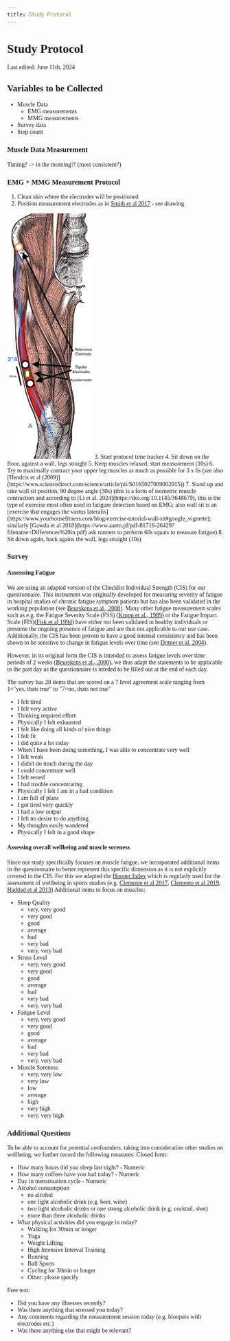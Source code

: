 ```yaml
---
title: Study Protocol
---
```



<link href="https://fonts.googleapis.com/css2?family=Maven+Pro:wght@400..900&display=swap" rel="stylesheet">
<style>
  body, svg {
     font-family: var(--sans-serif);
        /* font-size: 48px; */
 }
</style>

# Study Protocol
Last edited: June 11th, 2024

## Variables to be Collected
- Muscle Data
   - EMG measurements
   - MMG measurements
- Survey data
- Step count

### Muscle Data Measurement

Timing? -> in the morning?! (most consistent?)

### EMG + MMG Measurement Protocol

1. Clean skin where the electrodes will be positioned
2. Position measurement electrodes as in [Smith et al 2017](https://doi.org/10.1002/mus.25502) - see drawing
<img src="vastus-lateralis-muscle.png" alt="drawing" width="200"/>
3. Start protocol time tracker
4. Sit down on the floor, against a wall, legs straight
5. Keep muscles relaxed, start measurement (10s)
6. Try to maximally contract your upper leg muscles as much as possible for 3 x  6s (see also [Hendrix et al (2009)](https://www.sciencedirect.com/science/article/pii/S0165027009002015))
7. Stand up and take wall sit position, 90 degree angle (30s) (this is a form of isometric muscle contraction and according to [Li et al. 2024](https://doi.org/10.1145/3648679), this is the type of exercise most often used in fatigure detection based on EMG; also wall sit is an [exercise that engages the vastus lateralis](https://www.yourhousefitness.com/blog/exercise-tutorial-wall-sit#google_vignette); similarly [Gawda et al 2018](https://www.aaem.pl/pdf-81716-26429?filename=Differences%20in.pdf) ask runners to perform 60s squats to measure fatigue)
8. Sit down again, back agains the wall, legs straight (10s)


### Survey
#### Assesssing Fatigue
We are using an adapted version of the Checklist Individual Strength (CIS) for our questionnaire. This instrument was originally developed for measuring severity of fatigue in hospital studies of chronic fatigue symptom patients but has also been validated in the working population (see [Beurskens et al., 2000](https://oem.bmj.com/content/oemed/57/5/353.full.pdf)). Many other fatigue measurement scales such as e.g. the Fatigue Severity Scale (FSS) ([Krupp et al., 1989](10.1001/archneur.1989.00520460115022)) or the Fatigue Impact Scale (FIS)([Fisk et al 1994](https://pubmed.ncbi.nlm.nih.gov/8148458/)) have either not been validated in healthy individuals or presume the ongoing presence of fatigue and are thus not applicable to our use case. Additionally, the CIS has been proven to have a good internal consistency and has been shown to be sensitive to change in fatigue levels over time (see [Dittner et al. 2004](https://www.sciencedirect.com/science/article/pii/S0022399903003714)).

However,  in its original form the CIS is intended to assess fatigue levels over  time periods of 2 weeks ([Beurskens et al., 2000](https://oem.bmj.com/content/oemed/57/5/353.full.pdf)), we thus adapt the statements to be applicable to the past day as the questionnaire is inteded to be filled out at the end of each day.

The survey has 20 items that are scored on a 7 level agreement scale ranging from 1="yes, thats true" to "7=no, thats not true"

- I felt tired
- I felt very active
- Thinking required effort
- Physically I felt exhausted
- I felt like doing all kinds of nice things
- I felt fit
- I did quite a lot today
- When I have been doing something, I was able to concentrate very well
- I felt weak
- I didn't do much during the day
- I could concentrate well
- I felt rested
- I had trouble concentrating
- Physically I felt I am in a bad condition
- I am full of plans
- I got tired very quickly
- I had a low output
- I felt no desire to do anything
- My thoughts easily wandered
- Physically I felt in a good shape


#### Assessing overall wellbeing and muscle soreness
Since our study specifically focuses on muscle fatigue, we incorporated additional items in the questionnaire to better represent this specific dimension as it is not explicitly covered in the CIS. For this we adapted the [Hooper Index](https://pubmed.ncbi.nlm.nih.gov/7898325/) which is regularly used for the assessment of wellbeing in sports studies (e.g. [Clemente et al 2017](https://www.sciencedirect.com/science/article/pii/S003193841631068X?via%3Dihub#bb0110), [Clemente et al 2019](https://www.ncbi.nlm.nih.gov/pmc/articles/PMC6714361/#j_hukin-2019-0002_ref_011), [Haddad et al 2013](https://www.sciencedirect.com/science/article/pii/S0031938413002023))
Additional items to focus on muscles:
- Sleep Quality
   - very, very good
   - very good
   - good
   - average
   - bad
   - very bad
   - very, very bad
- Stress Level
   - very, very good
   - very good
   - good
   - average
   - bad
   - very bad
   - very, very bad
- Fatigue Level
  - very, very good
   - very good
   - good
   - average
   - bad
   - very bad
   - very, very bad
- Muscle Soreness
   - very, very low
   - very low
   - low
   - average
   - high
   - very high
   - very, very high

### Additional Questions

To be able to account for potential confounders, taking into consideration other studies on wellbeing, we further record the following measures:
Closed form: 
- How many hours did you sleep last night? - Numeric
- How many coffees have you had today? - Numeric
- Day in menstruation cycle - Numeric
- Alcohol consumption
   - no alcohol
   - one light alcoholic drink (e.g. beer, wine)
   - two light alcoholic drinks or one strong alcoholic drink (e.g. cocktail, shot)
   - more than three alcoholic drinks
- What physical activities did you engage in today?
   - Walking for 30min or longer
   - Yoga
   - Weight Lifting
   - High Intensive Interval Training
   - Running
   - Ball Sports
   - Cycling for 30min or longer
   - Other: please specify

Free text:
- Did you have any illnesses recently?
- Was there anything that stressed you today?
- Any comments regarding the measurement session today (e.g. bloopers with electrodes etc.)
- Was there anything else that might be relevant?



<!--
#### Questions from first trial
- How fatigued were your muscles today? 1 (no fatigue at all) to 7 (extremely fatigued)
   - Level 1: No Fatigue at All: Muscles feel completely fresh, as if you haven't exercised or engaged in any physical activity.
      - No soreness or stiffness.
      - Full range of motion without discomfort.
      - Able to walk and climb stairs with ease and no perceived effort.
      - Able to perfrom all kiinds of common tasks without hinderance.
   - Level 2: Very Mild Fatigue: Muscles are slightly tired, but it’s barely noticeable.
      - Slight sense of tiredness.
      - No pain or soreness.
      - Full range of motion with minimal perceived effort.
   - Level 3: Mild Fatigue: Muscles are tired but still function normally without any significant discomfort.
      - Noticeable but mild tiredness.
      - Minor stiffness or tightness.
      - Able to perform most physical tasks, though with slightly increased effort.
   - Level 4: Moderate Fatigue: Muscles feel tired, and there is a noticeable decrease in performance.
      - Tiredness and some soreness.
      - Reduced strength and endurance.
      - Slight discomfort during movement, but tasks are still manageable.
   - Level 5: Significant Fatigue: Muscles are quite tired, and performing physical tasks is more challenging.
      - Moderate soreness and stiffness.
      - Noticeable drop in strength and endurance.
      - Movement involves a fair amount of effort, and some tasks might be difficult.
   - Level 6: Severe Fatigue: Muscles are very tired, with significant discomfort and reduced ability to perform tasks.
   - Severe soreness and stiffness.
   - Major decrease in strength and endurance.
   - Performing physical tasks is very challenging and uncomfortable.
   - Level 7: Extremely Fatigued: Muscles are exhausted to the point where performing any physical activity is almost impossible.
   - Intense soreness and stiffness.
   - Extremely low strength and endurance.
   - Any movement causes significant discomfort, and even simple tasks are barely achievable.



- Symptoms experienced today 
   - Muscle weakness
   - Trouble climbing stairs
   - Trouble standing from a seated position
   - Active Rash
   - Brain Fog
   - Extreme Fatigue
- How difficult was it to dress and shower today? 1 (no difficulty) to 5 (unable to do).
- How difficult was it to climb stairs today? 1 (no difficulty) to 5 (unable to do).
- <span style="color:red">How difficult was it to complete common daily activities?  1 (no difficulty) to 5 (unable to do). [Kick Out - high correlation with pain] </span>
- How much pain were you in today? 1 (pain at all) to 5 (worst pain experienced).
- Do you have an active and visible rash? 1 (no rash at all) to 5 (very visible rash in DM areas)
- Overall how did you feel today? As an overall "wellness" 1 (horrible, hard to function) to 5 (very well).[Kick Out - high correlation with pain]
- How do you think you will feel tomorrow? As an overall "wellness" 1 (horrible, hard to function) to 5 (very well).


### References
-->
<!---
- Beurskens AJHM, Bültmann U, Kant I, et alFatigue among working people: validity of a questionnaire measureOccupational and Environmental Medicine 2000;57:353-357.
[https://oem.bmj.com/content/oemed/57/5/353.full.pdf](https://oem.bmj.com/content/oemed/57/5/353.full.pdf)
- A.J Dittner, S.C Wessely, R.G Brown, The assessment of fatigue: A practical guide for clinicians and researchers Journal of Psychosomatic Research, Volume 56, Issue 2, 2004, Pages 157-170, ISSN 0022-3999, [https://doi.org/10.1016/S0022-3999(03)00371-4.](https://www.sciencedirect.com/science/article/pii/S0022399903003714)
- Fisk JD, Ritvo PG, Ross L, Haase DA, Marrie TJ, Schlech WF.
Measuring the functional impact of fatigue: initial validation of
the fatigue impact scale. Clin Infect Dis 1994;18(Suppl 1):
S79 – 83. (https://pubmed.ncbi.nlm.nih.gov/8148458/)[https://pubmed.ncbi.nlm.nih.gov/8148458/]
- Hendrix C. Russell , Housh Terry J. , Johnson Glen O. ,  Mielke Michelle, Camic Clayton L. , Zuniga Jorge M. , Schmidt  Richard J., A new EMG frequency-based fatigue threshold test, Journal of Neuroscience Methods, Volume 181, Issue 1, 2009, Pages 45-51, ISSN 0165-0270, [https://doi.org/10.1016/j.jneumeth.2009.04.011.](https://www.sciencedirect.com/science/article/pii/S0165027009002015)
- Gawda P, Ginszt M, Ginszt A, Pawlak H, Majcher P. Differences in myoelectric manifestations of fatigue during isometric muscle actions. Ann Agric Environ Med. 2018 Jun 20;25(2):296-299. doi: [10.26444/aaem/81716.](10.26444/aaem/81716) Epub 2018 Feb 21. PMID: 29936808.
- Hooper SL, Mackinnon LT, Howard A, Gordon RD, Bachmann AW. Markers for monitoring overtraining and recovery. Med Sci Sports Exerc. 1995 Jan;27(1):106-12. PMID: 7898325. [https://pubmed.ncbi.nlm.nih.gov/7898325/](https://pubmed.ncbi.nlm.nih.gov/7898325/)
-  Krupp LB, LaRocca NG, Muir-Nash J, Steinberg AD. The
Fatigue Severity Scale. Application to patients with multiple
sclerosis and systemic lupus erythematosus. Arch Neurol 1989;
46:1121 – 3. doi: [10.1001/archneur.1989.00520460115022.](10.1001/archneur.1989.00520460115022.)

- Na Li, Rui Zhou, Bharath Krishna, Ashirbad Pradhan, Hyowon Lee, Jiayuan He, and Ning Jiang. 2024. Non-invasive Techniques for Muscle Fatigue Monitoring: A Comprehensive Survey. ACM Comput. Surv. 56, 9, Article 221 (September 2024), 40 pages. [https://doi.org/10.1145/3648679](https://doi.org/10.1145/3648679)

- Smith, C.M., Housh, T.J., Hill, E.C., Johnson, G.O. and Schmidt, R.J. (2017), Changes in electromechanical delay during fatiguing dynamic muscle actions. Muscle Nerve, 56: 315-320. [https://doi.org/10.1002/mus.25502](https://doi.org/10.1002/mus.25502)



- Miura N, Watanabe T. Potential of M-Wave Elicited by Double Pulse for Muscle Fatigue Evaluation in Intermittent Muscle Activation by Functional Electrical Stimulation for Motor Rehabilitation. J Med Eng. 2016;2016:6957287. doi: 10.1155/2016/6957287. Epub 2016 Mar 27. PMID: 27110556; PMCID: PMC4826699.
- Sengchuai K, Kanjanaroat C, Jaruenpunyasak J, Limsakul C, Tayati W, Booranawong A, Jindapetch N. Development of a Real-Time Knee Extension Monitoring and Rehabilitation System: Range of Motion and Surface EMG Measurement and Evaluation. Healthcare (Basel). 2022 Dec 15;10(12):2544. doi: [10.3390/healthcare10122544](10.3390/healthcare10122544). PMID: 36554067; PMCID: PMC9778223.

- Hodges PW, van den Hoorn W, Wrigley TV, Hinman RS, Bowles KA, Cicuttini F, Wang Y, Bennell K. Increased duration of co-contraction of medial knee muscles is associated with greater progression of knee osteoarthritis. Man Ther. 2016 Feb;21:151-8. doi: [10.1016/j.math.2015.07.004.](10.1016/j.math.2015.07.004.) Epub 2015 Jul 17. PMID: 26254263.--->





